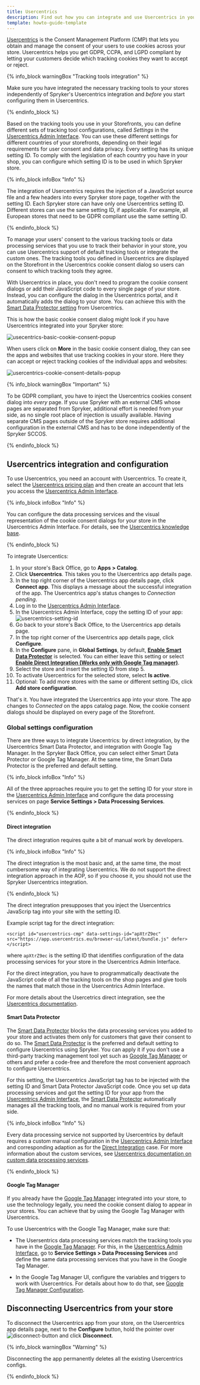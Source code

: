 ```yaml
---
title: Usercentrics
description: Find out how you can integrate and use Usercentrics in your Spryker shop
template: howto-guide-template
---
```


[Usercentrics](https://usercentrics.com/) is the Consent Management Platform (CMP) that lets you obtain and manage the consent of your users to use cookies across your store. Usercentrics helps you get GDPR, CCPA, and LGPD compliant by letting your customers decide which tracking cookies they want to accept or reject.

{% info_block warningBox "Tracking tools integration" %}

Make sure you have integrated the necessary tracking tools to your stores independently of Spryker's Usercentrics integration and *before* you start configuring them in Usercentrics.

{% endinfo_block %}

Based on the tracking tools you use in your Storefronts, you can define different sets of tracking tool configurations, called *Settings* in the [Usercentrics Admin Interface](https://admin.usercentrics.eu/). You can use these different settings for different countries of your storefronts, depending on their legal requirements for user consent and data privacy. Every setting has its unique setting ID. To comply with the legislation of each country you have in your shop, you can configure which setting ID is to be used in which Spryker store.

{% info_block infoBox "Info" %}

The integration of Usercentrics requires the injection of a JavaScript source file and a few headers into every Spryker store page, together with the setting ID. Each Spryker store can have only one Usercentrics setting ID. Different stores can use the same setting ID, if applicable. For example, all European stores that need to be GDPR compliant use the same setting ID.

{% endinfo_block %}

To manage your users' consent to the various tracking tools or data processing services that you use to track their behavior in your store, you can use Usercentrics support of default tracking tools or integrate the custom ones. The tracking tools you defined in Usercentrics are displayed on the Storefront in the Usercentrics cookie consent dialog so users can consent to which tracking tools they agree.

With Usercentrics in place, you don't need to program the cookie consent dialogs or add their JavaScript code to every single page of your store. Instead, you can configure the dialog in the Usercentrics portal, and it automatically adds the dialog to your store. You can achieve this with the [Smart Data Protector setting](#smart-data-protector) from Usercentrics.

This is how the basic cookie consent dialog might look if you have Usercentrics integrated into your Spryker store:

![usecentrics-basic-cookie-consent-popup](https://spryker.s3.eu-central-1.amazonaws.com/docs/aop/user/apps/usercentrics/usercentrics-popup.png)

<!---Replace the screenshot with English text when the staging is fixed-->

When users click on **More** in the basic cookie consent dialog, they can see the apps and websites that use tracking cookies in your store. Here they can accept or reject tracking cookies of the individual apps and websites:

![usercentrics-cookie-consent-details-popup](https://spryker.s3.eu-central-1.amazonaws.com/docs/aop/user/apps/usercentrics/usercentrics-details-popup.png)

{% info_block warningBox "Important" %}

To be GDPR compliant, you have to inject the Usercentrics cookies consent dialog into *every* page. If you use Spryker with an external CMS whose pages are separated from Spryker, additional effort is needed from your side, as no single root place of injection is usually available.
Having separate CMS pages outside of the Spryker store requires additional configuration in the external CMS and has to be done independently of the Spryker SCCOS.

{% endinfo_block %}

## Usercentrics integration and configuration

To use Usercentrics, you need an account with Usercentrics. To create it, select the [Usercentrics pricing plan](https://usercentrics.com/pricing/) and then create an account that lets you access the [Usercentrics Admin Interface](https://admin.usercentrics.eu/).

{% info_block infoBox "Info" %}

You can configure the data processing services and the visual representation of the cookie consent dialogs for your store in the Usercentrics Admin Interface. For details, see the [Usercentrics knowledge base](https://usercentrics.atlassian.net/servicedesk/customer/portals).

{% endinfo_block %}

To integrate Usercentics:

1. In your store's Back Office, go to **Apps&nbsp;<span aria-label="and then">></span> Catalog**.
2. Click **Usercentrics**.
   This takes you to the Usercentrics app details page.
3. In the top right corner of the Usercentrics app details page, click **Connect app**.
   This displays a message about the successful integration of the app. The Usercentrics app's status changes to *Connection pending*.   
4. Log in to the [Usercentrics Admin Interface](https://admin.usercentrics.eu/).
5. In the Usercentrics Admin Interface, copy the setting ID of your app:
   ![usercentrics-setting-id](https://spryker.s3.eu-central-1.amazonaws.com/docs/aop/user/apps/usercentrics/usercentrics-setting-id.png)
6. Go back to your store's Back Office, to the Usercentrics app details page.
7. In the top right corner of the Usercentrics app details page, click **Configure**.
8. In the **Configure** pane, in **Global Settings**, by default, **[Enable Smart Data Protector](#smart-data-protector)** is selected. You can either leave this setting or select **[Enable Direct Integration (Works only with Google Tag manager)](#google-tag-manager)**.
9. Select the store and insert the setting ID from step 5.
10. To activate Usercentrics for the selected store, select **Is active**.
11. Optional: To add more stores with the same or different setting IDs, click **Add store configuration**.

That's it. You have integrated the Usercentrics app into your store. The app changes to *Connected* on the apps catalog page. Now, the cookie consent dialogs should be displayed on every page of the Storefront.

### Global settings configuration

There are three ways to integrate Usecentrics: by direct integration, by the Usercentrics Smart Data Protector, and integration with Google Tag Manager. In the Spryker Back Office, you can select either Smart Data Protector or Google Tag Manager. At the same time, the Smart Data Protector is the preferred and default setting.

{% info_block infoBox "Info" %}

All of the three approaches require you to get the setting ID for your store in the [Usercentrics Admin Interface](https://admin.usercentrics.eu/) and configure the data processing services on page **Service Settings&nbsp;<span aria-label="and then">></span> Data Processing Services**.

{% endinfo_block %}

#### Direct integration

The direct integration requires quite a bit of manual work by developers.

{% info_block infoBox "Info" %}

The direct integration is the most basic and, at the same time, the most cumbersome way of integrating Usercentrics. We do not support the direct integration approach in the AOP, so if you choose it, you should not use the Spryker Usercentrics integration.

{% endinfo_block %}

The direct integration presupposes that you inject the Usercentrics JavaScrip tag into your site with the setting ID.

Example script tag for the direct integration:

```
<script id="usercentrics-cmp" data-settings-id="apXtrZ9ec" src="https://app.usercentrics.eu/browser-ui/latest/bundle.js" defer></script>
```

where `apXtrZ9ec` is the setting ID that identifies configuration of the data processing services for your store in the Usercentrics Admin Interface.

For the direct integration, you have to programmatically deactivate the JavaScript code of all the tracking tools on the shop pages and give tools the names that match those in the Usercentrics Admin Interface.

For more details about the Usercetrics direct integration, see the [Usercentrics documentation](https://docs.usercentrics.com/#/direct-implementation-guide).

#### Smart Data Protector

The [Smart Data Protector](https://docs.usercentrics.com/#/smart-data-protector) blocks the data processing services you added to your store and activates them only for customers that gave their consent to do so. The [Smart Data Protector](https://docs.usercentrics.com/#/smart-data-protector) is the preferred and default setting to configure Usercentrics using Spryker. You can apply it if you don't use a third-party tracking management tool yet such as [Google Tag Manager](https://developers.google.com/tag-platform/tag-manager) or others and prefer a code-free and therefore the most convenient approach to configure Usercentrics.

For this setting, the Usercentrics JavaScript tag has to be injected with the setting ID and Smart Data Protector JavaScript code. Once you set up data processing services and got the setting ID for your app from the [Usercentrics Admin Interface](https://admin.usercentrics.eu/), the [Smart Data Protector](https://docs.usercentrics.com/#/smart-data-protector) automatically manages all the tracking tools, and no manual work is required from your side.

{% info_block infoBox "Info" %}

Every data processing service not supported by Usercentrics by default requires a custom manual configuration in the [Usercentrics Admin Interface](https://admin.usercentrics.eu/) and corresponding adaption as for the [Direct Integration](#direct-integration) case. For more information about the custom services, see [Usercentrics documentation on custom data processing services](https://usercentrics.atlassian.net/servicedesk/customer/portal/2/article/185794627).

{% endinfo_block %}

#### Google Tag Manager

If you already have the [Google Tag Manager](https://developers.google.com/tag-platform/tag-manager) integrated into your store, to use the technology legally, you need the cookie consent dialog to appear in your stores. You can achieve that by using the Google Tag Manager with Usercentrics.

To use Usercentrics with the Google Tag Manager, make sure that:

- The Usersentrics data processing services match the tracking tools you have in the [Google Tag Manager](https://developers.google.com/tag-platform/tag-manager). For this, in the [Usercentrics Admin Interface](https://admin.usercentrics.eu/), go to **Service Settings&nbsp;<span aria-label="and then">></span> Data Processing Services** and define the same data processing services that you have in the Google Tag Manager.

- In the Google Tag Manager UI, configure the variables and triggers to work with Usercentrics. For details about how to do that, see [Google Tag Manager Configuration](https://docs.usercentrics.com/#/browser-sdk-google-tag-manager-configuration).

## Disconnecting Usercentrics from your store

To disconnect the Usercentrics app from your store, on the Usercentrics app details page, next to the **Configure** button, hold the pointer over <span class="inline-img">![disconnect-button](https://spryker.s3.eu-central-1.amazonaws.com/docs/aop/user/apps/bazzarvoice/disconnect-button.png)</span> and click **Disconnect**.

{% info_block warningBox "Warning" %}

Disconnecting the app permanently deletes all the existing Usercentrics configs.

{% endinfo_block %}
